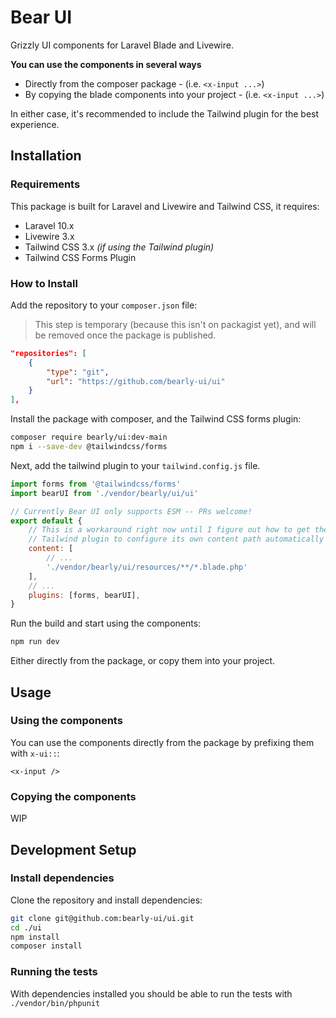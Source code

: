 # Bear UI
Grizzly UI components for Laravel Blade and Livewire.

**You can use the components in several ways**
- Directly from the composer package - (i.e. `<x-input ...>`)
- By copying the blade components into your project - (i.e. `<x-input ...>`)

In either case, it's recommended to include the Tailwind plugin for the best experience.

## Installation
### Requirements
This package is built for Laravel and Livewire and Tailwind CSS, it requires:
- Laravel 10.x
- Livewire 3.x
- Tailwind CSS 3.x _(if using the Tailwind plugin)_
- Tailwind CSS Forms Plugin

### How to Install
Add the repository to your `composer.json` file:
> This step is temporary (because this isn't on packagist yet), and will be removed once the package is published.
```json
"repositories": [
    {
        "type": "git",
        "url": "https://github.com/bearly-ui/ui"
    }
],
```

Install the package with composer, and the Tailwind CSS forms plugin:
```bash
composer require bearly/ui:dev-main
npm i --save-dev @tailwindcss/forms
```
Next, add the tailwind plugin to your `tailwind.config.js` file.
```js
import forms from '@tailwindcss/forms'
import bearUI from './vendor/bearly/ui/ui'

// Currently Bear UI only supports ESM -- PRs welcome!
export default {
    // This is a workaround right now until I figure out how to get the
    // Tailwind plugin to configure its own content path automatically
    content: [
        // ...
        './vendor/bearly/ui/resources/**/*.blade.php'
    ],
    // ...
    plugins: [forms, bearUI],
}
```

Run the build and start using the components:
```bash
npm run dev
```

Either directly from the package, or copy them into your project.

## Usage
### Using the components
You can use the components directly from the package by prefixing them with `x-ui::`:
```blade
<x-input />
```
### Copying the components
WIP
<!-- TO DO: implement something like this using prompts to publish stuff? -->
<!-- You can copy the components into your project by running the `ui:install` command:
```bash
php artisan bear-ui:install
``` -->

## Development Setup
### Install dependencies
Clone the repository and install dependencies:
```bash
git clone git@github.com:bearly-ui/ui.git
cd ./ui
npm install
composer install
```

### Running the tests
With dependencies installed you should be able to run the tests with `./vendor/bin/phpunit`
